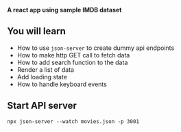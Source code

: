 **A react app using sample IMDB dataset**

## You will learn
- How to use `json-server` to create dummy api endpoints
- How to make http GET call to fetch data
- How to add search function to the data
- Render a list of data
- Add loading state
- How to handle keyboard events
  
## Start API server
```
npx json-server --watch movies.json -p 3001
```
